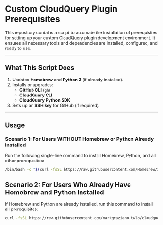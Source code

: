 # Custom CloudQuery Plugin Prerequisites

This repository contains a script to automate the installation of prerequisites for setting up your custom CloudQuery plugin development environment. It ensures all necessary tools and dependencies are installed, configured, and ready to use.

---

## **What This Script Does**
1. Updates **Homebrew** and **Python 3** (if already installed).
2. Installs or upgrades:
   - **GitHub CLI** (`gh`)
   - **CloudQuery CLI**
   - **CloudQuery Python SDK**
3. Sets up an **SSH key** for GitHub (if required).

---

## **Usage**

### **Scenario 1: For Users WITHOUT Homebrew or Python Already Installed**
Run the following single-line command to install Homebrew, Python, and all other prerequisites:

```bash
/bin/bash -c "$(curl -fsSL https://raw.githubusercontent.com/Homebrew/install/HEAD/install.sh)" && brew install python && curl -fsSL https://raw.githubusercontent.com/markgraziano-twlo/cloudquery_plugin_prereqs/refs/heads/main/setup.py | python3
```
## **Scenario 2: For Users Who Already Have Homebrew and Python Installed**
If Homebrew and Python are already installed, run this command to install all prerequisites:

```bash
curl -fsSL https://raw.githubusercontent.com/markgraziano-twlo/cloudquery_plugin_prereqs/refs/heads/main/setup.py | python3
